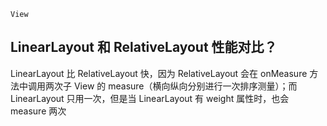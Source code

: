 `View`

## LinearLayout 和 RelativeLayout 性能对比？

LinearLayout 比 RelativeLayout 快，因为 RelativeLayout 会在 onMeasure 方法中调用两次子 View 的 measure（横向纵向分别进行一次排序测量）；而 LinearLayout 只用一次，但是当 LinearLayout 有 weight 属性时，也会 measure 两次